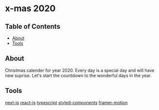 # x-mas 2020

## Table of Contents

- [About](#about)
- [Tools](#tools)

## About <a name = "about"></a>

Christmas calender for year 2020.
Every day is a special day and will have new suprise. Let's start the countdown to the wonderful days in the year.

## Tools <a name = "tools"></a>

[next-js](https://nextjs.org/)
[react-js](https://reactjs.org/)
[typescript](https://www.typescriptlang.org/)
[styled-components](https://styled-components.com/)
[framer-motion](https://www.framer.com/motion/)
